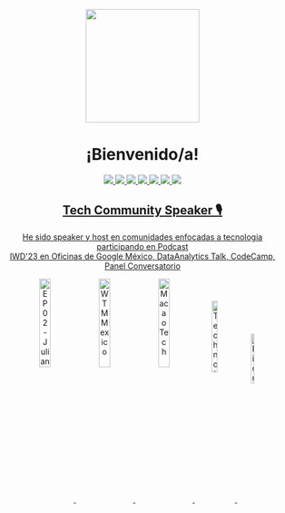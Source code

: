 <div align="center">
<!-- Mi foto -->
<p align="center" width="300">
   <img align="center" width="200" src="https://user-images.githubusercontent.com/96964513/269688265-447fec81-f043-413c-9716-784bdd166e7c.jpg" />
<h1 text-align: center;">¡Bienvenido/a!</h1> 

<!-- Mi LinkedIn -->
<a href="https://www.linkedin.com/in/julianacastilloaraujo/" target="_blank">
<img src="https://img.shields.io/badge/LinkedIn-0077B5?style=for-the-badge&logo=linkedin&logoColor=white"

<!-- Mi Instagram -->
<a href="https://www.instagram.com/julianacastilloaraujo/" target="_blank">
<img src="https://img.shields.io/badge/Instagram-E4405F?style=for-the-badge&logo=instagram&logoColor=white"
	
<!-- Mi Twitter -->
<a href="https://twitter.com/jcastilloaraujo" target="_blank">
<img src="https://img.shields.io/badge/Twitter-1DA1F2?style=for-the-badge&logo=twitter&logoColor=white"
	
<!-- Mi perfil en Platzi -->
<a href="https://platzi.com/p/julianacastilloaraujo/" target="_blank">
<img src="https://img.shields.io/badge/Platzi-98CA3F?style=for-the-badge&logo=platzi&logoColor=white"

<!-- Mi Facebook -->
<a href="https://www.facebook.com/julianacastilloaraujo" target="_blank"> 
<img src="https://img.shields.io/badge/Facebook-1877F2?style=for-the-badge&logo=facebook&logoColor=white"

<!-- Mi TikTok -->
 <a href="https://www.tiktok.com/@julianacastilloaraujo" target="_blank">
 <img src="https://img.shields.io/badge/TikTok-000?style=for-the-badge&logo=tiktok&logoColor=white" >

<!-- Mi Discord -->
<a href="https://discordapp.com/users/1032143279879364650" target="_blank"> 
<img src="https://img.shields.io/badge/Discord-5865F2?style=for-the-badge&logo=discord&logoColor=white"	
<br>
	
<h2 align="center" style="font-size: 21px;">Tech Community Speaker 🎙️<br> </h2> 
<p> He sido speaker y host en comunidades enfocadas a tecnologia participando en Podcast <br>IWD'23 en Oficinas de Google México, DataAnalytics Talk, CodeCamp, Panel Conversatorio</p>

<!-- Speaker -->
<a href="https://open.spotify.com/episode/2ARYfoQPDV1TqTLolFn04U" target="_blank">
  <img align="center" width="20%" src="https://user-images.githubusercontent.com/96964513/263137950-3ab81cee-8cde-45d9-b64b-3b7765f3334c.png" alt="EP 02 - Juliana Castillo">
</a>
<a href="https://www.facebook.com/wtmmxoficial/photos/a.101459299555580/145886835112826" target="_blank">
  <img align="center" width="20%" src="https://user-images.githubusercontent.com/96964513/263138142-f889c553-fdcb-47ab-b765-3c88e8d7d2e2.png" alt="WTM Mexico">
</a>
<a href="https://www.youtube.com/watch?v=fkYbnqTK0mM" target="_blank">
  <img align="center" width="20%" src="https://user-images.githubusercontent.com/96964513/263139247-dc4d15cf-5ca3-48b3-ac49-621b60da738f.jpeg" alt="MacaoTech">
</a>
<a href="https://www.youtube.com/watch?v=85duutROeSA" target="_blank">
  <img align="center" width="14%" height="18%" src="https://user-images.githubusercontent.com/96964513/263139813-850c7e6c-736e-4000-a130-d59e5a8e1b94.jpeg" alt="Technolatinas">
</a>
<a href="https://www.youtube.com/watch?v=EuFVGH1Uipo" target="_blank">
  <img align="center" width="11%" height="15%" src="https://user-images.githubusercontent.com/96964513/263141815-e8873464-aacd-41b4-81d2-dd40dbfebd4e.jpeg" alt="PionerasDev">
</a>
